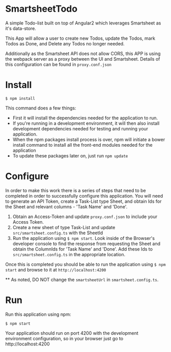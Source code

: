 # SmartsheetTodo

A simple Todo-list built on top of Angular2 which leverages Smartsheet as it's data-store.

This App will allow a user to create new Todos, update the Todos, mark Todos as Done, and Delete any Todos no longer needed.

Additionally as the Smartsheet API does not allow CORS, this APP is using the webpack server as a proxy between the UI and Smartsheet. 
Details of this configuration can be found in `proxy.conf.json`
# Install

`$ npm install`

This command does a few things:
* First it will install the dependencies needed for the application to run.
* If you're running in a development environment, it will then also install development dependencies needed for testing and running your application.
* When the npm packages install process is over, npm will initiate a bower install command to install all the front-end modules needed for the application
* To update these packages later on, just run `npm update`

# Configure
In order to make this work there is a series of steps that need to be completed in order to successfully configure this application. 
You will need to generate an API Token, create a Task-List type Sheet, and obtain Ids for the Sheet and relevant columns - 'Task Name' and 'Done'. 

1. Obtain an Access-Token and update `proxy.conf.json` to include your Access Token.
2. Create a new sheet of type Task-List and update `src/smartsheet.config.ts` with the SheetId
3. Run the application using `$ npm start`. Look inside of the Browser's developer console to find the response from requesting the Sheet
and obtain the ColumnIds for 'Task Name' and 'Done'. Add these Ids to `src/smartsheet.config.ts` in the appropriate location.

Once this is completed you should be able to run the application using `$ npm start` and browse to it at `http://localhost:4200`

** As noted, DO NOT change the `smartsheetUrl` in `smartsheet.config.ts`.

# Run
Run this application using npm:

`$ npm start`

Your application should run on port 4200 with the development environment configuration, 
so in your browser just go to http://localhost:4200

